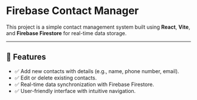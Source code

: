# Firebase Contact Manager

This project is a simple contact management system built using **React**, **Vite**, and **Firebase Firestore** for real-time data storage.

---

## 🚀 Features
- ✅ Add new contacts with details (e.g., name, phone number, email).  
- ✅ Edit or delete existing contacts.  
- ✅ Real-time data synchronization with Firebase Firestore.  
- ✅ User-friendly interface with intuitive navigation.  


